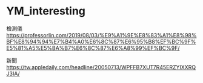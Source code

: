 # YM_interesting

檢測儀
https://professorlin.com/2019/08/03/%E9%A1%9E%E8%83%A1%E8%98%BF%E8%94%94%E7%B4%A0%E6%8C%87%E6%95%B8%EF%BC%9F%E5%81%A5%E5%BA%B7%E6%8C%87%E6%A8%99%EF%BC%9F/

新聞
https://tw.appledaily.com/headline/20050713/WPFFB7XUT7R45ERZYIXXRQJ3IA/
